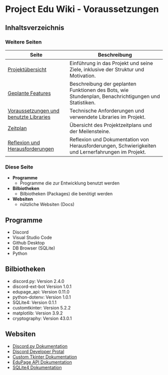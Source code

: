 # Project Edu Wiki - Voraussetzungen


## Inhaltsverzeichnis 

### Weitere Seiten
| **Seite** | **Beschreibung** |
|-|-|
| [Projektübersicht](01_Projektübersicht.md) | Einführung in das Projekt und seine Ziele, inklusive der Struktur und Motivation. |
| [Geplante Features](02_Features.md) | Beschreibung der geplanten Funktionen des Bots, wie Stundenplan, Benachrichtigungen und Statistiken. |
| [Voraussetzungen und benutzte Libraries](03_Voraussetzungen.md) | Technische Anforderungen und verwendete Libraries im Projekt. |
| [Zeitplan](04_Zeitplan.md) | Übersicht des Projektzeitplans und der Meilensteine. |
| [Reflexion und Herausforderungen](05_Reflexion.md) | Reflexion und Dokumentation von Herausforderungen, Schwierigkeiten und Lernerfahrungen im Projekt. |

### Diese Seite
- **Programme**
    - Programme die zur Entwicklung benutzt werden
- **Bilbiotheken**
    - Bilbiotheken (Packages) die benötigt werden
- **Websiten**
    - nützliche Websiten (Docs)

## Programme
- Discord
- Visual Studio Code
- Github Desktop
- DB Browser (SQLite)
- Python

## Bilbiotheken
- discord.py: Version 2.4.0
- discord-ext-bot Version 1.0.1
- edupage_api: Version 0.11.0
- python-dotenv: Version 1.0.1
- SQLite4: Version 0.1.1
- customtkinter: Version 5.2.2
- matplotlib: Version 3.9.2
- cryptography: Version 43.0.1


## Websiten
- [Discord.py Dokumentation](https://discordpy.readthedocs.io/en/stable/#meta)
- [Discord Developer Protal](https://discord.com/developers/applications)
- [Custom Tkinter Dokumentation](https://customtkinter.tomschimansky.com)
- [EduPage API Dokumentation](https://edupageapi.github.io/edupage-api/)
- [SQLite4 Dokumentation](https://pypi.org/project/SQLite4/)